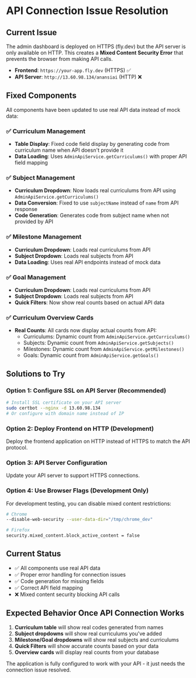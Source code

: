 # API Connection Issue Resolution

## Current Issue

The admin dashboard is deployed on HTTPS (fly.dev) but the API server is only available on HTTP. This creates a **Mixed Content Security Error** that prevents the browser from making API calls.

- **Frontend**: `https://your-app.fly.dev` (HTTPS) ✅
- **API Server**: `http://13.60.98.134/anansiai` (HTTP) ❌

## Fixed Components

All components have been updated to use real API data instead of mock data:

### ✅ Curriculum Management

- **Table Display**: Fixed code field display by generating code from curriculum name when API doesn't provide it
- **Data Loading**: Uses `AdminApiService.getCurriculums()` with proper API field mapping

### ✅ Subject Management

- **Curriculum Dropdown**: Now loads real curriculums from API using `AdminApiService.getCurriculums()`
- **Data Conversion**: Fixed to use `subjectName` instead of `name` from API response
- **Code Generation**: Generates code from subject name when not provided by API

### ✅ Milestone Management

- **Curriculum Dropdown**: Loads real curriculums from API
- **Subject Dropdown**: Loads real subjects from API
- **Data Loading**: Uses real API endpoints instead of mock data

### ✅ Goal Management

- **Curriculum Dropdown**: Loads real curriculums from API
- **Subject Dropdown**: Loads real subjects from API
- **Quick Filters**: Now show real counts based on actual API data

### ✅ Curriculum Overview Cards

- **Real Counts**: All cards now display actual counts from API:
  - Curriculums: Dynamic count from `AdminApiService.getCurriculums()`
  - Subjects: Dynamic count from `AdminApiService.getSubjects()`
  - Milestones: Dynamic count from `AdminApiService.getMilestones()`
  - Goals: Dynamic count from `AdminApiService.getGoals()`

## Solutions to Try

### Option 1: Configure SSL on API Server (Recommended)

```bash
# Install SSL certificate on your API server
sudo certbot --nginx -d 13.60.98.134
# Or configure with domain name instead of IP
```

### Option 2: Deploy Frontend on HTTP (Development)

Deploy the frontend application on HTTP instead of HTTPS to match the API protocol.

### Option 3: API Server Configuration

Update your API server to support HTTPS connections.

### Option 4: Use Browser Flags (Development Only)

For development testing, you can disable mixed content restrictions:

```bash
# Chrome
--disable-web-security --user-data-dir="/tmp/chrome_dev"

# Firefox
security.mixed_content.block_active_content = false
```

## Current Status

- ✅ All components use real API data
- ✅ Proper error handling for connection issues
- ✅ Code generation for missing fields
- ✅ Correct API field mapping
- ❌ Mixed content security blocking API calls

## Expected Behavior Once API Connection Works

1. **Curriculum table** will show real codes generated from names
2. **Subject dropdowns** will show real curriculums you've added
3. **Milestone/Goal dropdowns** will show real subjects and curriculums
4. **Quick Filters** will show accurate counts based on your data
5. **Overview cards** will display real counts from your database

The application is fully configured to work with your API - it just needs the connection issue resolved.
